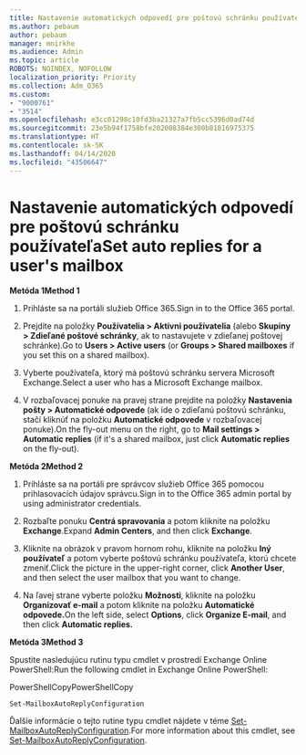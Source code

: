 ```yaml
---
title: Nastavenie automatických odpovedí pre poštovú schránku používateľa
ms.author: pebaum
author: pebaum
manager: mnirkhe
ms.audience: Admin
ms.topic: article
ROBOTS: NOINDEX, NOFOLLOW
localization_priority: Priority
ms.collection: Adm_O365
ms.custom:
- "9000761"
- "3514"
ms.openlocfilehash: e3cc01298c10fd3ba21327a7fb5cc5396d0ad74d
ms.sourcegitcommit: 23e5b94f1758bfe202008384e300b81816975375
ms.translationtype: HT
ms.contentlocale: sk-SK
ms.lasthandoff: 04/14/2020
ms.locfileid: "43506647"
---
```

# <a name="set-auto-replies-for-a-users-mailbox"></a><span data-ttu-id="b194d-102">Nastavenie automatických odpovedí pre poštovú schránku používateľa</span><span class="sxs-lookup"><span data-stu-id="b194d-102">Set auto replies for a user's mailbox</span></span>

<span data-ttu-id="b194d-103">**Metóda 1**</span><span class="sxs-lookup"><span data-stu-id="b194d-103">**Method 1**</span></span>

1. <span data-ttu-id="b194d-104">Prihláste sa na portáli služieb Office 365.</span><span class="sxs-lookup"><span data-stu-id="b194d-104">Sign in to the Office 365 portal.</span></span>

2. <span data-ttu-id="b194d-105">Prejdite na položky **Používatelia > Aktívni používatelia** (alebo **Skupiny > Zdieľané poštové schránky**, ak to nastavujete v zdieľanej poštovej schránke).</span><span class="sxs-lookup"><span data-stu-id="b194d-105">Go to **Users > Active users** (or **Groups > Shared mailboxes** if you set this on a shared mailbox).</span></span>

3. <span data-ttu-id="b194d-106">Vyberte používateľa, ktorý má poštovú schránku servera Microsoft Exchange.</span><span class="sxs-lookup"><span data-stu-id="b194d-106">Select a user who has a Microsoft Exchange mailbox.</span></span>

4. <span data-ttu-id="b194d-107">V rozbaľovacej ponuke na pravej strane prejdite na položky **Nastavenia pošty > Automatické odpovede** (ak ide o zdieľanú poštovú schránku, stačí kliknúť na položku **Automatické odpovede** v rozbaľovacej ponuke).</span><span class="sxs-lookup"><span data-stu-id="b194d-107">On the fly-out menu on the right, go to **Mail settings > Automatic replies** (if it's a shared mailbox, just click **Automatic replies** on the fly-out).</span></span>

<span data-ttu-id="b194d-108">**Metóda 2**</span><span class="sxs-lookup"><span data-stu-id="b194d-108">**Method 2**</span></span>

1. <span data-ttu-id="b194d-109">Prihláste sa na portáli pre správcov služieb Office 365 pomocou prihlasovacích údajov správcu.</span><span class="sxs-lookup"><span data-stu-id="b194d-109">Sign in to the Office 365 admin portal by using administrator credentials.</span></span>

2. <span data-ttu-id="b194d-110">Rozbaľte ponuku **Centrá spravovania** a potom kliknite na položku **Exchange**.</span><span class="sxs-lookup"><span data-stu-id="b194d-110">Expand **Admin Centers**, and then click **Exchange**.</span></span>

3. <span data-ttu-id="b194d-111">Kliknite na obrázok v pravom hornom rohu, kliknite na položku **Iný používateľ** a potom vyberte poštovú schránku používateľa, ktorú chcete zmeniť.</span><span class="sxs-lookup"><span data-stu-id="b194d-111">Click the picture in the upper-right corner, click **Another User**, and then select the user mailbox that you want to change.</span></span>

4. <span data-ttu-id="b194d-112">Na ľavej strane vyberte položku **Možnosti**, kliknite na položku **Organizovať e-mail** a potom kliknite na položku **Automatické odpovede.**</span><span class="sxs-lookup"><span data-stu-id="b194d-112">On the left side, select **Options**, click **Organize E-mail**, and then click **Automatic replies.**</span></span>

<span data-ttu-id="b194d-113">**Metóda 3**</span><span class="sxs-lookup"><span data-stu-id="b194d-113">**Method 3**</span></span>

<span data-ttu-id="b194d-114">Spustite nasledujúcu rutinu typu cmdlet v prostredí Exchange Online PowerShell:</span><span class="sxs-lookup"><span data-stu-id="b194d-114">Run the following cmdlet in Exchange Online PowerShell:</span></span>

<span data-ttu-id="b194d-115">PowerShellCopy</span><span class="sxs-lookup"><span data-stu-id="b194d-115">PowerShellCopy</span></span>

    Set-MailboxAutoReplyConfiguration

<span data-ttu-id="b194d-116">Ďalšie informácie o tejto rutine typu cmdlet nájdete v téme [Set-MailboxAutoReplyConfiguration](https://docs.microsoft.com/powershell/module/exchange/mailboxes/set-mailboxautoreplyconfiguration).</span><span class="sxs-lookup"><span data-stu-id="b194d-116">For more information about this cmdlet, see [Set-MailboxAutoReplyConfiguration](https://docs.microsoft.com/powershell/module/exchange/mailboxes/set-mailboxautoreplyconfiguration).</span></span>
